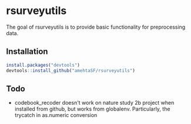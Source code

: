 
# rsurveyutils

<!-- badges: start -->
<!-- badges: end -->

The goal of rsurveyutils is to provide basic functionality for preprocessing data.

## Installation


``` r
install.packages("devtools")
devtools::install_github("amehtaSF/rsurveyutils")
```


## Todo
* codebook_recoder doesn't work on nature study 2b project when installed from github, but works from globalenv. Particularly, the trycatch in as.numeric conversion

